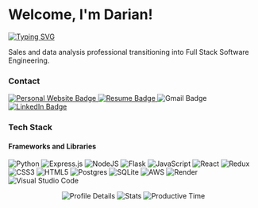 # Welcome, I'm Darian!

[![Typing SVG](https://readme-typing-svg.demolab.com/?lines=Software+Development;Athletics;Dogs;Video+Games;Family&duration=3000&center=true&pause=500&width=1000&size=30)](https://git.io/typing-svg)

Sales and data analysis professional transitioning into Full Stack Software Engineering. 

### Contact
<div style="display: 'flex'">
  <a href="https://darianbrooks.info/" target="_blank">
    <img src="https://img.shields.io/badge/Website-gray?style=flat&link=darianbrooks.info/" alt="Personal Website Badge">
  </a>
  <a href="https://docs.google.com/document/d/1ILdsVgOexAL1I5w9uXJ0POhK2OPBmxu8-09R9QqN3VM/edit?usp=sharing" target="_blank">
    <img src="https://img.shields.io/badge/Resume-orange?style=flat&link=darianbrooks.info/" alt="Resume Badge">
  </a>
  <img src="https://img.shields.io/badge/-BrooksD@alumni.stanford.edu-c14438?style=flat&logo=Gmail&logoColor=white" alt="Gmail Badge">
  <a href="https://www.linkedin.com/in/darianbrooks92" target="_blank">
    <img src="https://img.shields.io/badge/-LinkedIn-0072b1?style=flat&logo=Linkedin&logoColor=white" alt="LinkedIn Badge">
  </a>
</div>

### Tech Stack

#### Frameworks and Libraries

![Python](https://img.shields.io/badge/python-3670A0?style=for-the-badge&logo=python&logoColor=ffdd54) ![Express.js](https://img.shields.io/badge/express.js-%23404d59.svg?style=for-the-badge&logo=express&logoColor=%2361DAFB) ![NodeJS](https://img.shields.io/badge/node.js-6DA55F?style=for-the-badge&logo=node.js&logoColor=white) ![Flask](https://img.shields.io/badge/flask-%23000.svg?style=for-the-badge&logo=flask&logoColor=white) ![JavaScript](https://img.shields.io/badge/javascript-%23323330.svg?style=for-the-badge&logo=javascript&logoColor=%23F7DF1E) ![React](https://img.shields.io/badge/react-%2320232a.svg?style=for-the-badge&logo=react&logoColor=%2361DAFB) ![Redux](https://img.shields.io/badge/redux-%23593d88.svg?style=for-the-badge&logo=redux&logoColor=white) ![CSS3](https://img.shields.io/badge/css3-%231572B6.svg?style=for-the-badge&logo=css3&logoColor=white) ![HTML5](https://img.shields.io/badge/html5-%23E34F26.svg?style=for-the-badge&logo=html5&logoColor=white) ![Postgres](https://img.shields.io/badge/postgres-%23316192.svg?style=for-the-badge&logo=postgresql&logoColor=white) ![SQLite](https://img.shields.io/badge/sqlite-%2307405e.svg?style=for-the-badge&logo=sqlite&logoColor=white) ![AWS](https://img.shields.io/badge/AWS-%23FF9900.svg?style=for-the-badge&logo=amazon-aws&logoColor=white) ![Render](https://img.shields.io/badge/Render-%46E3B7.svg?style=for-the-badge&logo=render&logoColor=white) ![Visual Studio Code](https://img.shields.io/badge/Visual%20Studio%20Code-0078d7.svg?style=for-the-badge&logo=visual-studio-code&logoColor=white)

<div style="text-align:center;">
  <img src="https://github-profile-summary-cards.vercel.app/api/cards/profile-details?username=darocket34&theme=transparent" alt="Profile Details">
  <img src="http://github-profile-summary-cards.vercel.app/api/cards/stats?username=darocket34&theme=transparent" alt="Stats">
  <img src="http://github-profile-summary-cards.vercel.app/api/cards/productive-time?username=darocket34&theme=transparent&utcOffset=-7" alt="Productive Time">
</div>


